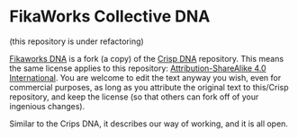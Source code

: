 # FikaWorks Collective DNA
(this repository is under refactoring)


[Fikaworks DNA][fikaworks-dna] is a fork (a copy) of the [Crisp DNA][crisp-dna] repository. This means the same license applies to this repository: [Attribution-ShareAlike 4.0 International](http://creativecommons.org/licenses/by-sa/4.0/). You are welcome to edit the text anyway you wish, even for commercial purposes, as long as you attribute the original text to this/Crisp repository, and keep the license (so that others can fork off of your ingenious changes).

Similar to the Crips DNA, it describes our way of working, and it is all open. 

[crisp-dna]: https://github.com/crispab/crisp-dna
[fikaworks-dna]: https://github.com/FikaWorks/dna